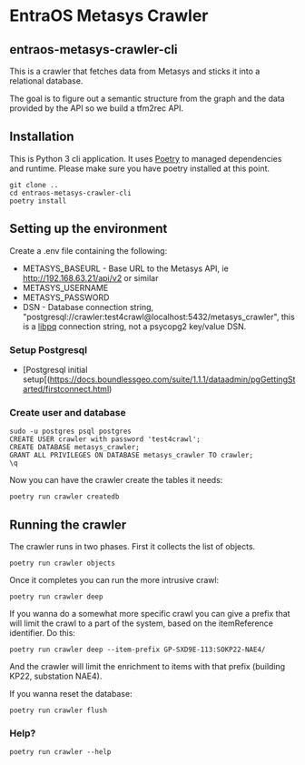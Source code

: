 # EntraOS Metasys Crawler 
## entraos-metasys-crawler-cli


This is a crawler that fetches data from Metasys and sticks it into a 
relational database.

The goal is to figure out a semantic structure from the graph and the data provided 
by the API so we build a tfm2rec API.


## Installation

This is Python 3 cli application. It uses [Poetry](https://python-poetry.org/) to managed dependencies and runtime.
Please make sure you have poetry installed at this point.

```shell script
git clone ..
cd entraos-metasys-crawler-cli
poetry install
```

## Setting up the environment

Create a .env file containing the following:
 * METASYS_BASEURL - Base URL to the Metasys API, ie http://192.168.63.21/api/v2 or similar
 * METASYS_USERNAME
 * METASYS_PASSWORD
 * DSN - Database connection string, "postgresql://crawler:test4crawl@localhost:5432/metasys_crawler", this is a [libpq](https://www.postgresql.org/docs/11/libpq-connect.html) connection string, not a psycopg2 key/value DSN.

### Setup Postgresql
 * [Postgresql initial setup[(https://docs.boundlessgeo.com/suite/1.1.1/dataadmin/pgGettingStarted/firstconnect.html)

### Create user and database
 
```
sudo -u postgres psql postgres
CREATE USER crawler with password 'test4crawl';
CREATE DATABASE metasys_crawler;
GRANT ALL PRIVILEGES ON DATABASE metasys_crawler TO crawler;
\q
```

Now you can have the crawler create the tables it needs:
```shell script
poetry run crawler createdb
```
 
## Running the crawler

The crawler runs in two phases. First it collects the list of objects.
```
poetry run crawler objects
```

Once it completes you can run the more intrusive crawl:
```
poetry run crawler deep
```
If you wanna do a somewhat more specific crawl you can give a prefix that will limit the crawl to a part of the system, 
based on the itemReference identifier. Do this:
```
poetry run crawler deep --item-prefix GP-SXD9E-113:SOKP22-NAE4/
```
And the crawler will limit the enrichment to items with that prefix (building KP22, substation NAE4).

If you wanna reset the database:
```
poetry run crawler flush
```

### Help?
```shell script
poetry run crawler --help
```
